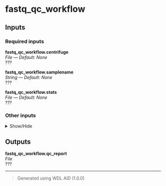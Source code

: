 # fastq_qc_workflow


## Inputs

### Required inputs
<p name="fastq_qc_workflow.centrifuge">
        <b>fastq_qc_workflow.centrifuge</b><br />
        <i>File &mdash; Default: None</i><br />
        ???
</p>
<p name="fastq_qc_workflow.samplename">
        <b>fastq_qc_workflow.samplename</b><br />
        <i>String &mdash; Default: None</i><br />
        ???
</p>
<p name="fastq_qc_workflow.stats">
        <b>fastq_qc_workflow.stats</b><br />
        <i>File &mdash; Default: None</i><br />
        ???
</p>

### Other inputs
<details>
<summary> Show/Hide </summary>
<p name="fastq_qc_workflow.create_fastq_qc_report.docker_image">
        <b>fastq_qc_workflow.create_fastq_qc_report.docker_image</b><br />
        <i>String &mdash; Default: "dbest/create_fastq_qc_report:v0.0.1"</i><br />
        Docker image containing the 'create_fastq_qc_reportvariant_interpretation' tool.
</p>
</details>

## Outputs
<p name="fastq_qc_workflow.qc_report">
        <b>fastq_qc_workflow.qc_report</b><br />
        <i>File</i><br />
        ???
</p>

<hr />

> Generated using WDL AID (1.0.0)
